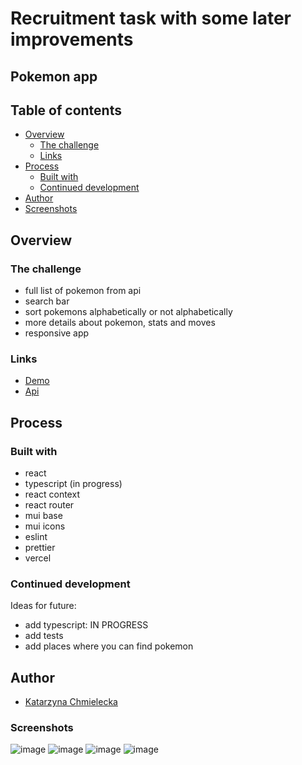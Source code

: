 
# Recruitment task with some later improvements


## Pokemon app

## Table of contents

- [Overview](#overview)
  - [The challenge](#the-challenge)
  - [Links](#links)
- [Process](#process)
  - [Built with](#built-with)
  - [Continued development](#continued-development)
- [Author](#author)
-  [Screenshots](#screenshots)

## Overview

### The challenge

- full list of pokemon from api
- search bar
- sort pokemons alphabetically or not alphabetically
- more details about pokemon, stats and moves
- responsive app

### Links

- [Demo](https://pokemon-katarzynachmielecka.vercel.app/)
- [Api](https://pokeapi.co/docs/v2)


## Process

### Built with
- react
- typescript (in progress)
- react context
- react router
- mui base
- mui icons
- eslint
- prettier
- vercel


### Continued development

Ideas for future:
- add typescript: IN PROGRESS
- add tests
- add places where you can find pokemon


## Author

 - [Katarzyna Chmielecka](https://github.com/KatarzynaChmielecka)



### Screenshots
![image](https://user-images.githubusercontent.com/56206231/194887243-74cfc60a-3f19-4b6d-b7b2-c792767e7d59.png)
![image](https://user-images.githubusercontent.com/56206231/194887333-07a736a3-0abe-47b0-9fc8-b92d7a66df07.png)
![image](https://user-images.githubusercontent.com/56206231/194887567-e4e8aa23-faed-481c-ae1b-77e8c7297f8f.png)
![image](https://user-images.githubusercontent.com/56206231/194887606-77532e59-3523-4db0-afe3-1840c18b7c30.png)






